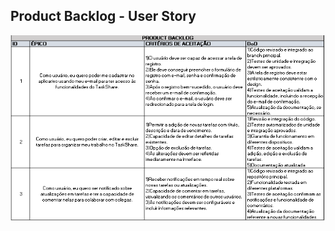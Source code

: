 ## Product Backlog - User Story

<img src="https://github.com/guilherme0066/trabalho_semestral_FGTI/blob/main/UserStories/userstory.png" >
